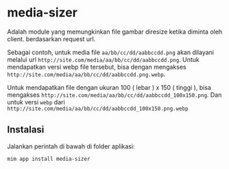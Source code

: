# media-sizer

Adalah module yang memungkinkan file gambar diresize ketika diminta oleh client.
berdasarkan request url.

Sebagai contoh, untuk media file `aa/bb/cc/dd/aabbccdd.png` akan dilayani melalui
url `http://site.com/media/aa/bb/cc/dd/aabbccdd.png`. Untuk mendapatkan versi webp
file tersebut, bisa dengan mengakses `http://site.com/media/aa/bb/cc/dd/aabbccdd.png.webp`.

Untuk mendapatkan file dengan ukuran 100 ( lebar ) x 150 ( tinggi ), bisa mengakses
`http://site.com/media/aa/bb/cc/dd/aabbccdd_100x150.png`. Dan untuk versi `webp` dari
`http://site.com/media/aa/bb/cc/dd/aabbccdd_100x150.png.webp`

## Instalasi

Jalankan perintah di bawah di folder aplikasi:

```
mim app install media-sizer
```
